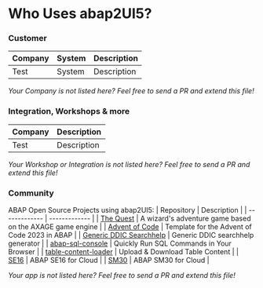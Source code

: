 # Who Uses abap2UI5?

### Customer

|  Company | System | Description |
| ------------- | ------------- | ------------- |
| Test | System  | Description |

 _Your Company is not listed here? Feel free to send a PR and extend this file!_


### Integration, Workshops & more

|  Company | Description |
| ------------- | ------------- |
| Test | Description |

 _Your Workshop or Integration is not listed here? Feel free to send a PR and extend this file!_

### Community

ABAP Open Source Projects using abap2UI5:
|  Repository | Description |
| ------------- | ------------- |
| [The Quest](https://github.com/nomssi/axage)  | A wizard's adventure game based on the AXAGE game engine |
| [Advent of Code](https://github.com/joltdx/abap-advent-2023-template) | Template for the Advent of Code 2023 in ABAP  |
| [Generic DDIC Searchhelp](https://github.com/axelmohnen/a2UI5-generic_search_hlp) | Generic DDIC searchhelp generator  |
| [abap-sql-console](https://github.com/abap2UI5-apps/abap-sql-console) | Quickly Run SQL Commands in Your Browser  |
| [table-content-loader](https://github.com/abap2UI5-apps/table-content-loader) | Upload & Download Table Content  |
| [SE16](https://github.com/abap2UI5-apps/SE16) | ABAP SE16 for Cloud  |
| [SM30](https://github.com/abap2UI5-apps/SM30) | ABAP SM30 for Cloud  |

 _Your app is not listed here? Feel free to send a PR and extend this file!_
